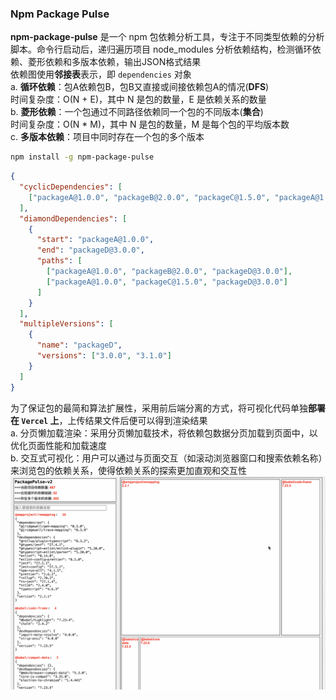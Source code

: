 ### Npm Package Pulse

**npm-package-pulse** 是一个 npm 包依赖分析工具，专注于不同类型依赖的分析脚本。命令行启动后，递归遍历项目 node_modules 分析依赖结构，检测循环依赖、菱形依赖和多版本依赖，输出JSON格式结果<br/>
依赖图使用**邻接表**表示，即 `dependencies` 对象<br/>
a. **循环依赖**：包A依赖包B，包B又直接或间接依赖包A的情况(**DFS**) <br/>
   时间复杂度：O(N + E)，其中 N 是包的数量，E 是依赖关系的数量<br/>
b. **菱形依赖**：一个包通过不同路径依赖同一个包的不同版本(**集合**)<br/>
   时间复杂度：O(N * M)，其中 N 是包的数量，M 是每个包的平均版本数<br/>
c. **多版本依赖**：项目中同时存在一个包的多个版本<br/>
```bash
npm install -g npm-package-pulse
```
```json
{
  "cyclicDependencies": [
    ["packageA@1.0.0", "packageB@2.0.0", "packageC@1.5.0", "packageA@1.0.0"]
  ],
  "diamondDependencies": [
    {
      "start": "packageA@1.0.0",
      "end": "packageD@3.0.0",
      "paths": [
        ["packageA@1.0.0", "packageB@2.0.0", "packageD@3.0.0"],
        ["packageA@1.0.0", "packageC@1.5.0", "packageD@3.0.0"]
      ]
    }
  ],
  "multipleVersions": [
    {
      "name": "packageD",
      "versions": ["3.0.0", "3.1.0"]
    }
  ]
}
```
为了保证包的最简和算法扩展性，采用前后端分离的方式，将可视化代码单独**部署在 `Vercel` 上**，上传结果文件后便可以得到渲染结果<br/>
a. 分页懒加载渲染：采用分页懒加载技术，将依赖包数据分页加载到页面中，以优化页面性能和加载速度<br/>
b. 交互式可视化：用户可以通过与页面交互（如滚动浏览器窗口和搜索依赖名称）来浏览包的依赖关系，使得依赖关系的探索更加直观和交互性
![查看当前项目的依赖信息](docs/render.gif '查看当前项目的依赖信息')

